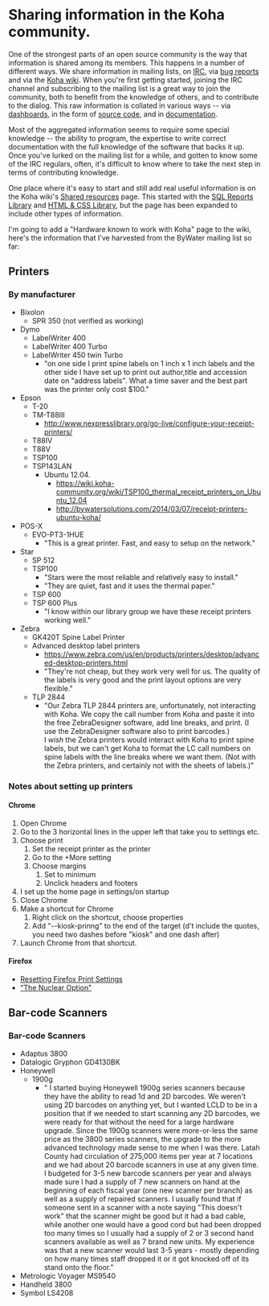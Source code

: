 # Sharing information in the Koha community.

One of the strongest parts of an open source community is the
way that information is shared among its members. This happens
in a number of different ways. We share information in mailing
lists, on [IRC](http://webchat.oftc.net/?channels=koha), via [bug
reports](https://bugs.koha-community.org/bugzilla3/describecomponents.cgi?product=Koha)
and via the [Koha wiki](https://wiki.koha-community.org/wiki/Main_Page).
When you're first getting started, joining the IRC channel and
subscribing to the mailing list is a great way to join the community,
both to benefit from the knowledge of others, and to contribute to
the dialog. This raw information is collated in various ways -- via
[dashboards](http://dashboard.koha-community.org/), in the form of
[source code](http://git.koha-community.org/gitweb/?p=koha.git;a=tree),
and in [documentation](https://koha-community.org/documentation/).

Most of the aggregated information seems to require some special knowledge
-- the ability to program, the expertise to write correct documentation
with the full knowledge of the software that backs it up. Once you've
lurked on the mailing list for a while, and gotten to know some of the
IRC regulars, often, it's difficult to know where to take the next step
in terms of contributing knowledge.

One place where it's easy to start and still add
real useful information is on the Koha wiki's [Shared
resources](https://wiki.koha-community.org/wiki/Category:Shared_resources)
page. This started with the [SQL Reports
Library](https://wiki.koha-community.org/wiki/SQL_Reports_Library)
and [HTML & CSS
Library](https://wiki.koha-community.org/wiki/HTML_%26_CSS_Library),
but the page has been expanded to include other types of information.

I'm going to add a "Hardware known to work with Koha" page to the wiki, here's
the information that I've harvested from the ByWater mailing list so far:

## Printers

### By manufacturer

* Bixolon
    * SPR 350 (not verified as working)
* Dymo
    * LabelWriter 400
    * LabelWriter 400 Turbo
    * LabelWriter 450 twin Turbo
        * "on one side I print spine labels on 1 inch x 1 inch labels
        and the other side I have set up to print out author,title and
        accession date on "address labels". What a time saver and the
        best part was the printer only cost $100."
* Epson
    * T-20
    * TM-T88III
        * http://www.nexpresslibrary.org/go-live/configure-your-receipt-printers/
    * T88IV
    * T88V
    * TSP100
    * TSP143LAN
        * Ubuntu 12.04.
            * https://wiki.koha-community.org/wiki/TSP100_thermal_receipt_printers_on_Ubuntu_12.04
            * http://bywatersolutions.com/2014/03/07/receipt-printers-ubuntu-koha/
* POS-X
    * EVO-PT3-1HUE
        * "This is a great printer.  Fast, and easy to setup on the network."
* Star
    * SP 512
    * TSP100
        * "Stars were the most reliable and relatively easy to install."
        * "They are quiet, fast and it uses the thermal paper."
    * TSP 600
    * TSP 600 Plus
        * "I know within our library group we have these receipt printers working well."
* Zebra
    * GK420T Spine Label Printer
    * Advanced desktop label printers
        * https://www.zebra.com/us/en/products/printers/desktop/advanced-desktop-printers.html
        * "They're not cheap, but they work very well for us. The
          quality of the labels is very good and the print layout
          options are very flexible."
    * TLP 2844
        * "Our Zebra TLP 2844 printers are, unfortunately, not interacting
        with Koha.  We copy the call number from Koha and paste it into
        the free ZebraDesigner software, add line breaks, and print.
        (I use the ZebraDesigner software also to print barcodes.)<br />
        I *wish* the Zebra printers would interact with Koha to print
        spine labels, but we can't get Koha to format the LC call
        numbers on spine labels with the line breaks where we want them.
        (Not with the Zebra printers, and certainly not with the sheets
        of labels.)"

### Notes about setting up printers

#### Chrome
1. Open Chrome
1. Go to the 3 horizontal lines in the upper left that take you to settings etc.
1. Choose print
    1. Set the receipt printer as the printer
    1. Go to the +More setting
    1. Choose margins
        1. Set to minimum
        1. Unclick headers and footers
1. I set up the home page in settings/on startup
1. Close Chrome
1. Make a shortcut for Chrome
    1. Right click on the shortcut, choose properties
    1. Add "--kiosk-prinng" to the end of the target (d't include the quotes, you need two dashes before "kiosk" and one dash after)
1. Launch Chrome from that shortcut.

#### Firefox
* [Resetting Firefox Print Settings](https://support.mozilla.org/en-US/kb/fix-printing-problems-firefox#w_reset-firefox-printer-setting)
* ["The Nuclear Option"](https://support.mozilla.org/en-US/kb/fix-printing-problems-firefox#w_reset-all-firefox-printer-settings)

## Bar-code Scanners

### Bar-code Scanners
* Adaptus 3800
* Datalogic Gryphon GD4130BK
* Honeywell
    * 1900g
        * " I started buying Honeywell 1900g series scanners because
          they have the ability to read 1d and 2D barcodes.  We weren't
          using 2D barcodes on anything yet, but I wanted LCLD to be
          in a position that if we needed to start scanning any 2D
          barcodes, we were ready for that without the need for a large
          hardware upgrade.  Since the 1900g scanners were more-or-less
          the same price as the 3800 series scanners, the upgrade to the
          more advanced technology made sense to me when I was there.
          Latah County had circulation of 275,000 items per year at
          7 locations and we had about 20 barcode scanners in use at
          any given time.  I budgeted for 3-5 new barcode scanners per
          year and always made sure I had a supply of 7 new scanners on
          hand at the beginning of each fiscal year (one new scanner per
          branch) as well as a supply of repaired scanners.  I usually
          found that if someone sent in a scanner with a note saying
          "This doesn't work" that the scanner might be good but it had
          a bad cable, while another one would have a good cord but had
          been dropped too many times so I usually had a supply of 2 or
          3 second hand scanners available as well as 7 brand new units.
          My experience was that a new scanner would last 3-5 years -
          mostly depending on how many times staff dropped it or it
          got knocked off of its stand onto the floor."
* Metrologic Voyager MS9540
* Handheld 3800
* Symbol LS4208
